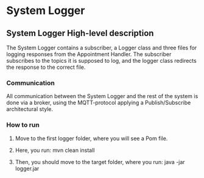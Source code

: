 # System Logger

## System Logger High-level description 

The System Logger contains a subscriber, a Logger class and three files for logging responses from the Appointment Handler. The subscriber subscribes to the topics it is supposed to log, and the logger class redirects the response to the correct file.

### Communication
All communication between the System Logger and the rest of the system is done via a broker, using the MQTT-protocol applying a Publish/Subscribe architectural style. 

### How to run

1. Move to the first logger folder, where you will see a Pom file.

1. Here, you run: mvn clean install

1. Then, you should move to the target folder, where you run: java -jar logger.jar